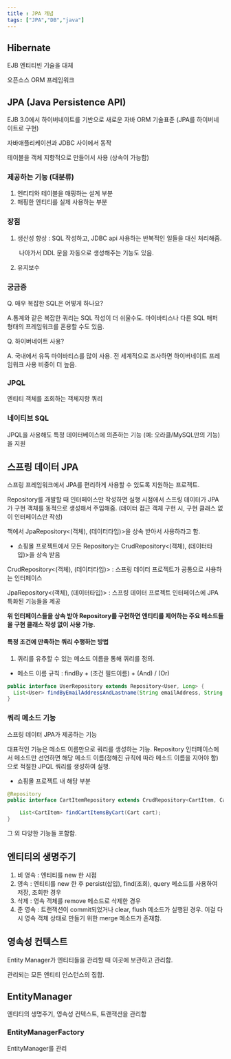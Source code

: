 ```yaml
---
title : JPA 개념
tags: ["JPA","DB","java"] 
---
```




## Hibernate

EJB 엔티티빈 기술을 대체

오픈소스 ORM 프레임워크

## JPA (Java Persistence API)

EJB 3.0에서 하이버네이트를 기반으로 새로운 자바 ORM 기술표준 (JPA를 하이버네이트로 구현)

자바애플리케이션과 JDBC 사이에서 동작 

테이블을 객체 지향적으로 만들어서 사용 (상속이 가능함)

### 제공하는 기능 (대분류)

1. 엔티티와 테이블을 매핑하는 설계 부분
2. 매핑한 엔티티를 실제 사용하는 부분

### 장점

1. 생산성 향상 : SQL 작성하고, JDBC api 사용하는 반복적인 일들을 대신 처리해줌.

   ​			나아가서 DDL 문을 자동으로 생성해주는 기능도 있음.

2. 유지보수

### 궁금증

Q. 매우 복잡한 SQL은 어떻게 하나요? 

A.통계와 같은 복잡한 쿼리는 SQL 작성이 더 쉬울수도. 마이바티스나 다른 SQL 매퍼 형태의 프레임워크를 혼용할 수도 있음.

Q. 하이버네이트 사용?

A. 국내에서 유독 마이바티스를 많이 사용. 전 세계적으로 조사하면 하이버네이트 프레임워크 사용 비중이 더 높음.

### JPQL

엔티티 객체를 조회하는 객체지향 쿼리

### 네이티브 SQL

JPQL을 사용해도 특정 데이터베이스에 의존하는 기능 (예: 오라클/MySQL만의 기능) 을 지원

## 스프링 데이터 JPA

스프링 프레임워크에서 JPA를 편리하게 사용할 수 있도록 지원하는 프로젝트.

Repository를 개발할 때 인터페이스만 작성하면 실행 시점에서 스프링 데이터가 JPA가 구현 객체를 동적으로 생성해서 주입해줌. (데이터 접근 객체 구현 시, 구현 클래스 없이 인터페이스만 작성)

책에서 JpaRepository<(객체), (데이터타입)>을 상속 받아서 사용하라고 함.

* 쇼핑몰 프로젝트에서 모든 Repository는 CrudRepository<(객체), (데이터타입)>을 상속 받음

CrudRepository<(객체), (데이터타입)> : 스프링 데이터 프로젝트가 공통으로 사용하는 인터페이스

JpaRepository<(객체), (데이터타입)> : 스프링 데이터 프로젝트 인터페이스에 JPA 특화된 기능들을 제공

**위 인터페이스들을 상속 받아 Repository를 구현하면 엔티티를 제어하는 주요 메소드들을 구현 클래스 작성 없이 사용 가능.**

#### 특정 조건에 만족하는 쿼리 수행하는 방법

1. 쿼리를 유추할 수 있는 메소드 이름을 통해 쿼리를 정의. 

- 메소드 이름 규칙 : findBy + (조건 필드이름) + (And) / (Or)

```java java
public interface UserRepository extends Repository<User, Long> {
  List<User> findByEmailAddressAndLastname(String emailAddress, String lastname);
}
```

### 쿼리 메소드 기능

스프링 데이터 JPA가 제공하는 기능

대표적인 기능은 메소드 이름만으로 쿼리를 생성하는 기능. Repository 인터페이스에서 메소드만 선언하면 해당 메소드 이름(정해진 규칙에 따라 메소드 이름을 지어야 함)으로 적절한 JPQL 쿼리를 생성하여 실행.

* 쇼핑몰 프로젝트 내 해당 부분

```java java
@Repository
public interface CartItemRepository extends CrudRepository<CartItem, CartItemId> {

    List<CartItem> findCartItemsByCart(Cart cart);
}
```

그 외 다양한 기능들 포함함. 

## 엔티티의 생명주기

1. 비 영속 : 엔티티를 new 한 시점
2. 영속 : 엔티티를 new 한 후 persist(삽입), find(조회), query 메소드를 사용하여 저장, 조회한 경우
3. 삭제 : 영속 객체를 remove 메소드로 삭제한 경우
4. 준 영속 : 트랜잭션이 commit되었거나 clear, flush 메소드가 실행된 경우. 이걸 다시 영속 객체 상태로 만들기 위한  merge 메소드가 존재함.

## 영속성 컨텍스트

Entity Manager가 엔티티들을 관리할 때 이곳에 보관하고 관리함.

관리되는 모든 엔티티 인스턴스의 집합. 

## EntityManager

엔티티의 생명주기, 영속성 컨텍스트, 트랜잭션을 관리함

### EntityManagerFactory

EntityManager를 관리

